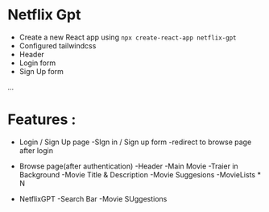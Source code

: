 

# Netflix Gpt

- Create a new React app using `npx create-react-app netflix-gpt`
- Configured tailwindcss
- Header
- Login form
- Sign Up form

...
# Features :
- Login / Sign Up page
    -SIgn in / Sign up form
    -redirect to browse page after login

- Browse page(after authentication)
    -Header
    -Main Movie
        -Traier in Background
        -Movie Title & Description
        -Movie Suggesions
            -MovieLists * N

- NetflixGPT
    -Search Bar 
    -Movie SUggestions
    